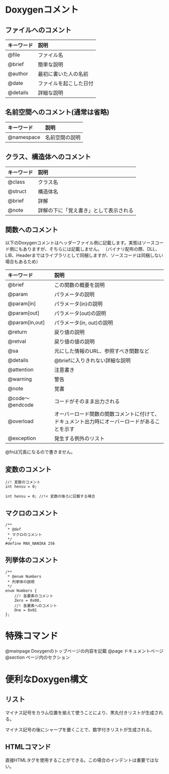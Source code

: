 # Doxygenコメント

## ファイルへのコメント

|キーワード|説明|
|:--------|:---|
|@file    |ファイル名|
|@brief   |簡単な説明|
|@author  |最初に書いた人の名前|
|@date    |ファイルを起こした日付|
|@details |詳細な説明|

## 名前空間へのコメント(通常は省略)

|キーワード|説明|
|:--------|:---|
|@namespace|名前空間の説明|

## クラス、構造体へのコメント

|キーワード|説明|
|:--------|:---|
|@class   |クラス名|
|@struct  |構造体名|
|@brief   |詳解|
|@note    |詳解の下に「覚え書き」として表示される|

## 関数へのコメント
以下のDoxygenコメントはヘッダーファイル側に記載します。実態はソースコード側にもありますが、そちらには記載しません。
（バイナリ配布の際、DLL、LIB、Headerまではライブラリとして同梱しますが、ソースコードは同梱しない場合もあるため）

|キーワード|説明|
|:--------|:---|
|@brief   |この関数の概要を説明|
|@param   |パラメータの説明|
|@param[in]|パラメータ(in)の説明|
|@param[out]|パラメータ(out)の説明|
|@param[in,out]|パラメータ(in, out)の説明|
|@return  |戻り値の説明|
|@retval  |戻り値の値の説明|
|@sa      |元にした情報のURL、参照すべき関数など|
|@details |@briefに入りきれない詳細な説明|
|@attention|注意書き|
|@warning|警告|
|@note|覚書|
|@code～@endcode|コードがそのまま出力される|
|@overload|オーバーロード関数の関数コメントに付けて、ドキュメント出力時にオーバーロードがあることを示す|
|@exception|発生する例外のリスト|

@fnは冗長になるので書きません。

## 変数のコメント

```
//! 変数のコメント
int hensu = 0;
```

```
int hensu = 0; //!< 変数の後ろに記載する場合
```

## マクロのコメント

```
/**
 * @def
 * マクロのコメント
 */
#define MAX_NANIKA 256
```

## 列挙体のコメント

```
/**
 * @enum Numbers
 * 列挙体の説明
 */
enum Numbers {
    //! 各要素のコメント
    Zero = 0x00,
    //! 各要素へのコメント
    One = 0x01
};
```

# 特殊コマンド
@mainpage Doxygenのトップページの内容を記載
@page ドキュメントページ
@section ページ内のセクション

# 便利なDoxygen構文

## リスト

マイナス記号をカラム位置を揃えて使うことにより、黒丸付きリストが生成される。

マイナス記号の後にシャープを置くことで、数字付きリストが生成される。

## HTMLコマンド

直接HTMLタグを使用することができる。この場合のインデントは重要ではない。
